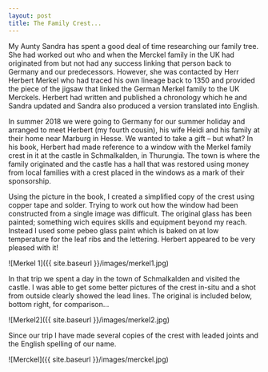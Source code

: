 ```yaml
---
layout: post
title: The Family Crest...
---
```


My Aunty Sandra has spent a good deal of time researching our family tree. She had worked out who and when the Merckel family in the UK had originated from but not had any success linking that person back to Germany and our predecessors. However, she was contacted by Herr Herbert Merkel who had traced his own lineage back to 1350 and provided the piece of the jigsaw that linked the German Merkel family to the UK Merckels. Herbert had written and published a chronology which he and Sandra updated and Sandra also produced a version translated into English.

In summer 2018 we were going to Germany for our summer holiday and arranged to meet Herbert (my fourth cousin), his wife Heidi and his family at their home near Marburg in Hesse. We wanted to take a gift – but what? In his book, Herbert had made reference to a window with the Merkel family crest in it at the castle in Schmalkalden, in Thurungia. The town is where the family originated and the castle has a hall that was restored using money from local families with a crest placed in the windows as a mark of their sponsorship. 

Using the picture in the book, I created a simplified copy of the crest using copper tape and solder. Trying to work out how the window had been constructed from a single image was difficult. The original glass has been painted; something wich equires skills and equipment beyond my reach. Instead I used some pebeo glass paint which is baked on at low temperature for the leaf ribs and the lettering. Herbert appeared to be very pleased with it!

![Merkel 1]({{ site.baseurl }}/images/merkel1.jpg)

In that trip we spent a day in the town of Schmalkalden and visited the castle. I was able to get some better pictures of the crest in-situ and a shot from outside clearly showed the lead lines. The original is included below, bottom right, for comparison...

![Merkel2]({{ site.baseurl }}/images/merkel2.jpg)

Since our trip I have made several copies of the crest with leaded joints and the English spelling of our name.

![Merckel]({{ site.baseurl }}/images/merckel.jpg)
